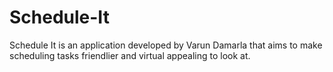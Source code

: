 # Schedule-It

Schedule It is an application developed by Varun Damarla that aims to make scheduling tasks friendlier and virtual appealing to look at.
